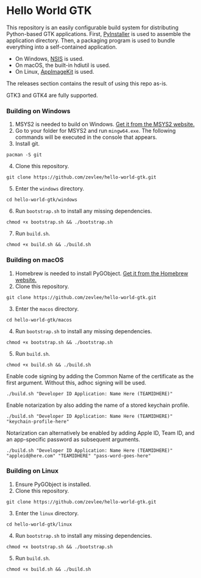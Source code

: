 # Hello World GTK
This repository is an easily configurable build system for distributing Python-based GTK applications. First, [PyInstaller](https://github.com/pyinstaller/pyinstaller) is used to assemble the application directory. Then, a packaging program is used to bundle everything into a self-contained application.

* On Windows, [NSIS](https://nsis.sourceforge.io) is used.
* On macOS, the built-in hdiutil is used.
* On Linux, [AppImageKit](https://github.com/AppImage/AppImageKit) is used.

The releases section contains the result of using this repo as-is.

GTK3 and GTK4 are fully supported.

### Building on Windows
1. MSYS2 is needed to build on Windows. [Get it from the MSYS2 website.](https://www.msys2.org/)
2. Go to your folder for MSYS2 and run ``mingw64.exe``. The following commands will be executed in the console that appears.
3. Install git.
```
pacman -S git
```
4. Clone this repository.
```
git clone https://github.com/zevlee/hello-world-gtk.git
```
5. Enter the ``windows`` directory.
```
cd hello-world-gtk/windows
```
6. Run ``bootstrap.sh`` to install any missing dependencies.
```
chmod +x bootstrap.sh && ./bootstrap.sh
```
7. Run ``build.sh``.
```
chmod +x build.sh && ./build.sh
```

### Building on macOS
1. Homebrew is needed to install PyGObject. [Get it from the Homebrew website.](https://brew.sh)
2. Clone this repository.
```
git clone https://github.com/zevlee/hello-world-gtk.git
```
3. Enter the ``macos`` directory.
```
cd hello-world-gtk/macos
```
4. Run ``bootstrap.sh`` to install any missing dependencies.
```
chmod +x bootstrap.sh && ./bootstrap.sh
```
5. Run ``build.sh``.
```
chmod +x build.sh && ./build.sh
```
Enable code signing by adding the Common Name of the certificate as the first argument. Without this, adhoc signing will be used.
```
./build.sh "Developer ID Application: Name Here (TEAMIDHERE)"
```
Enable notarization by also adding the name of a stored keychain profile.
```
./build.sh "Developer ID Application: Name Here (TEAMIDHERE)" "keychain-profile-here"
```
Notarization can alternatively be enabled by adding Apple ID, Team ID, and an app-specific password as subsequent arguments.
```
./build.sh "Developer ID Application: Name Here (TEAMIDHERE)" "appleid@here.com" "TEAMIDHERE" "pass-word-goes-here"
```

### Building on Linux
1. Ensure PyGObject is installed.
2. Clone this repository.
```
git clone https://github.com/zevlee/hello-world-gtk.git
```
3. Enter the ``linux`` directory.
```
cd hello-world-gtk/linux
```
4. Run ``bootstrap.sh`` to install any missing dependencies.
```
chmod +x bootstrap.sh && ./bootstrap.sh
```
5. Run ``build.sh``.
```
chmod +x build.sh && ./build.sh
```
